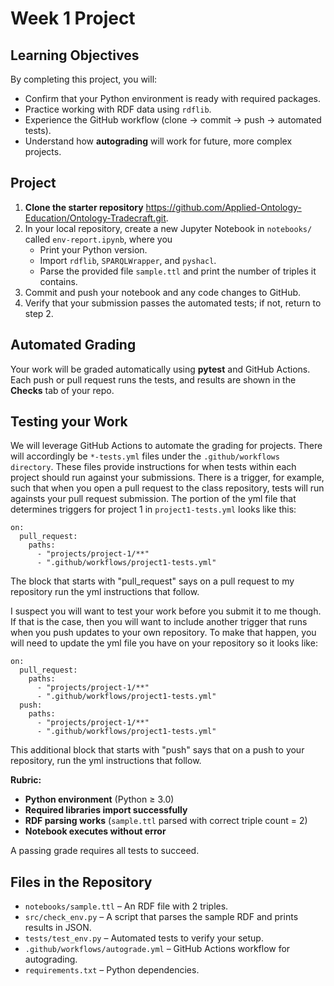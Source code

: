# Week 1 Project

## Learning Objectives
By completing this project, you will:

- Confirm that your Python environment is ready with required packages.
- Practice working with RDF data using `rdflib`.
- Experience the GitHub workflow (clone → commit → push → automated tests).
- Understand how **autograding** will work for future, more complex projects.

## Project
1. **Clone the starter repository** https://github.com/Applied-Ontology-Education/Ontology-Tradecraft.git.  
2. In your local repository, create a new Jupyter Notebook in `notebooks/` called `env-report.ipynb`, where you
   - Print your Python version.
   - Import `rdflib`, `SPARQLWrapper`, and `pyshacl`.
   - Parse the provided file `sample.ttl` and print the number of triples it contains.  
3. Commit and push your notebook and any code changes to GitHub.  
4. Verify that your submission passes the automated tests; if not, return to step 2. 

## Automated Grading
Your work will be graded automatically using **pytest** and GitHub Actions. Each push or pull request runs the tests, and results are shown in the **Checks** tab of your repo.

## Testing your Work
We will leverage GitHub Actions to automate the grading for projects. There will accordingly be `*-tests.yml` files under the `.github/workflows directory`. These files provide instructions for when tests within each project should run against your submissions. There is a trigger, for example, such that when you open a pull request to the class repository, tests will run againsts your pull request submission. The portion of the yml file that determines triggers for project 1 in `project1-tests.yml` looks like this: 
```
on:
  pull_request:
    paths:
      - "projects/project-1/**"
      - ".github/workflows/project1-tests.yml"
```
The block that starts with "pull_request" says on a pull request to my repository run the yml instructions that follow. 

I suspect you will want to test your work before you submit it to me though. If that is the case, then you will want to include another trigger that runs when you push updates to your own repository. To make that happen, you will need to update the yml file you have on your repository so it looks like: 
```
on:
  pull_request:
    paths:
      - "projects/project-1/**"
      - ".github/workflows/project1-tests.yml"
  push:
    paths:
      - "projects/project-1/**"
      - ".github/workflows/project1-tests.yml"
```
This additional block that starts with "push" says that on a push to your repository, run the yml instructions that follow. 

**Rubric:**
- **Python environment** (Python ≥ 3.0)  
- **Required libraries import successfully** 
- **RDF parsing works** (`sample.ttl` parsed with correct triple count = 2)   
- **Notebook executes without error**   

A passing grade requires all tests to succeed.

## Files in the Repository
- `notebooks/sample.ttl` – An RDF file with 2 triples.  
- `src/check_env.py` – A script that parses the sample RDF and prints results in JSON.  
- `tests/test_env.py` – Automated tests to verify your setup.  
- `.github/workflows/autograde.yml` – GitHub Actions workflow for autograding.  
- `requirements.txt` – Python dependencies.
